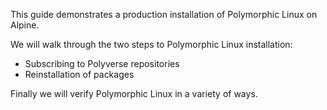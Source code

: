 This guide demonstrates a production installation of Polymorphic Linux on Alpine.

We will walk through the two steps to Polymorphic Linux installation:
* Subscribing to Polyverse repositories
* Reinstallation of packages

Finally we will verify Polymorphic Linux in a variety of ways.